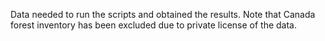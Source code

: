 Data needed to run the scripts and obtained the results. 
Note that Canada forest inventory has been excluded due to private license of the data.

